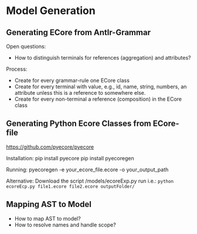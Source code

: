 # Model Generation

## Generating ECore from Antlr-Grammar

Open questions:
- How to distinguish terminals for references (aggregation) and attributes?

Process:
- Create for every grammar-rule one ECore class
- Create for every terminal with value, e.g., id, name, string, numbers, an attribute
  unless this is a reference to somewhere else.
- Create for every non-terminal a reference (composition) in the ECore class

## Generating Python Ecore Classes from ECore-file

https://github.com/pyecore/pyecore

Installation:
pip install pyecore
pip install pyecoregen

Running:
pyecoregen -e your_ecore_file.ecore -o your_output_path

Alternative:
Download the script /models/ecoreExp.py
run i.e.: `python ecoreEcp.py file1.ecore file2.ecore outputFolder/`

## Mapping AST to Model

- How to map AST to model?
- How to resolve names and handle scope?


